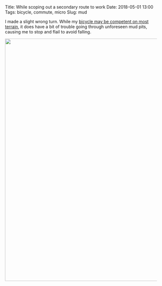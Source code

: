 Title: While scoping out a secondary route to work
Date: 2018-05-01 13:00
Tags: bicycle, commute, micro
Slug: mud

I made a slight wrong turn. While my [bicycle may be competent on most terrain](/2015/08/05/semi-skim), it does have a bit of trouble going through unforeseen mud pits, causing me to stop and flail to avoid falling.

<img src="/media/images/2018-05-01 mud.jpg" width="800px" class="align-center" />
